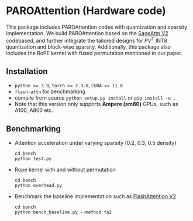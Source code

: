 # PAROAttention (Hardware code)
This package includes PAROAttention codes with quantization and sparsity implementation. We build PAROAttention based on the [SageAttn V2](https://github.com/thu-ml/SageAttention) codebased, and further integrate the tailored designs for $PV^{T}$ INT8 quantization and block-wise sparsity. Additionally, this package also includes the RoPE kernel with fused permutation mentioned in our paper. 

## Installation
- `python >= 3.9`, `torch >= 2.3.0`, `CUDA >= 11.8`
- `flash-attn` for benchmarking
- compile from source
      `
            python setup.py install
      `
      or 
      `
            pip install -e .
      `
- Note that this version only supports **Ampere (sm80)** GPUs, such as A100, A800 etc.

## Benchmarking
- Attention acceleration under varying sparsity (0.2, 0.3, 0.5 density)

      cd bench
      python test.py

- Rope kernel with and without permutation

      cd bench
      python overhead.py

- Benchmark the baseline implementation such as [FlashAttention V2](https://github.com/Dao-AILab/flash-attention)

      cd bench
      python bench_baseline.py --method fa2


